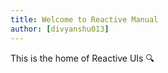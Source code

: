 ```yaml
---
title: Welcome to Reactive Manual
author: [divyanshu013]
---
```


This is the home of Reactive UIs 🔍
